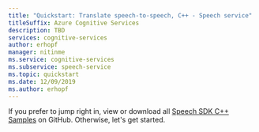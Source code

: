 ```yaml
---
title: "Quickstart: Translate speech-to-speech, C++ - Speech service"
titleSuffix: Azure Cognitive Services
description: TBD
services: cognitive-services
author: erhopf
manager: nitinme
ms.service: cognitive-services
ms.subservice: speech-service
ms.topic: quickstart
ms.date: 12/09/2019
ms.author: erhopf
---
```


If you prefer to jump right in, view or download all <a href="https://aka.ms/speech/github-cpp">Speech SDK C++ Samples</a> on GitHub. Otherwise, let's get started.